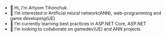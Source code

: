 - 👋 Hi, I’m Artyom Tihonchuk
- 👀 I’m interested in Artificial neural network(ANN), web-programming and game developing(UE)
- 🌱 I’m currently learning best practices in ASP.NET Core, ASP.NET 
- 💞️ I’m looking to collaborate on gamedev(UE) and ANN projects 

<!---
TihonchukArtyom89/TihonchukArtyom89 is a ✨ special ✨ repository because its `README.md` (this file) appears on your GitHub profile.
You can click the Preview link to take a look at your changes.
--->
